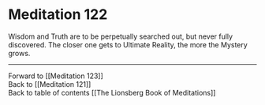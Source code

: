 # Meditation 122

Wisdom and Truth are to be perpetually searched out, but never fully discovered. The closer one gets to Ultimate Reality, the more the Mystery grows. 

___

Forward to [[Meditation 123]]  
Back to [[Meditation 121]]  
Back to table of contents [[The Lionsberg Book of Meditations]]  